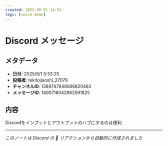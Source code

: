 ```yaml
---
created: 2025-08-01 14:53
tags: [voice-memo]
---
```


# Discord メッセージ

## メタデータ
- **日付**: 2025/8/1 5:53:25
- **投稿者**: tekitojiaoshi_27079
- **チャンネルID**: 1389747949566820483
- **メッセージID**: 1400718042962591825

## 内容

Discordをインプットとアウトプットのハブにするのは便利

---
*このノートは Discord の 📝 リアクションから自動的に作成されました*
